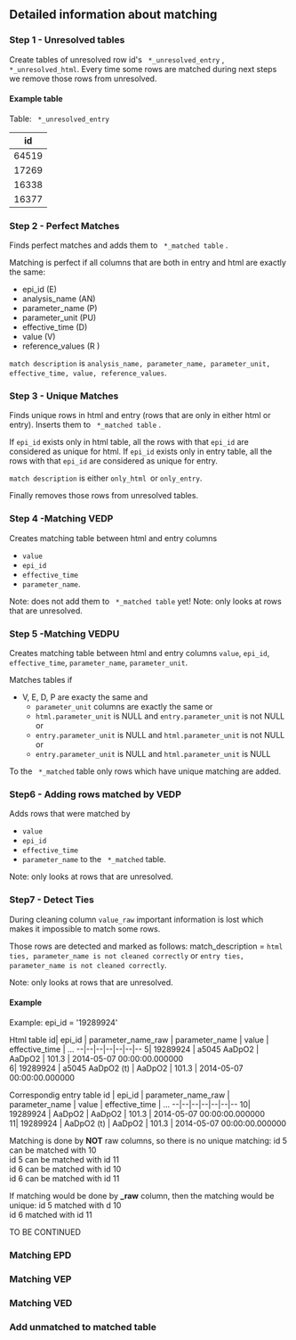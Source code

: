 
## Detailed information about matching

### Step 1 -  Unresolved tables

Create tables of unresolved row id's ` *_unresolved_entry` , `*_unresolved_html`.
Every time some rows are matched during next steps we remove those rows from unresolved.

#### Example table
Table: ` *_unresolved_entry` 

id|
--|
64519|
17269|
16338|
16377|

### Step 2 - Perfect Matches

Finds perfect matches and adds them to ` *_matched table` .

Matching is perfect if all columns that are both in entry and html are exactly the same:
* epi_id (E)
* analysis_name (AN)
* parameter_name (P)
* parameter_unit (PU)
* effective_time (D)
* value (V)
* reference_values (R )
 
` match description ` is `analysis_name, parameter_name, parameter_unit, effective_time, value, reference_values`.

### Step 3 - Unique Matches

Finds unique rows in html and entry (rows that are only in either html or entry).  Inserts them to ` *_matched table` .

If  `epi_id` exists only in html table, all the rows with that `epi_id` are considered as unique for html.
If  `epi_id` exists only in entry table, all the rows with that `epi_id` are considered as unique for entry.

` match description ` is either `only_html `or `only_entry`.

Finally removes those rows from unresolved tables.

### Step 4 -Matching VEDP

Creates matching table between html and entry columns 
* `value`
* `epi_id`
* `effective_time`
* `parameter_name`.

Note: does not add them to  ` *_matched table`  yet!
Note: only looks at rows that are unresolved.


### Step 5 -Matching VEDPU

Creates matching table between html and entry columns `value`, `epi_id`, `effective_time`, `parameter_name`, `parameter_unit`.

Matches tables if
* V, E, D, P are exacty the same and
	- `parameter_unit` columns are exactly the same or 
	- `html.parameter_unit` is NULL and  `entry.parameter_unit` is not NULL or 
	- `entry.parameter_unit` is NULL and  `html.parameter_unit` is not NULL or
	- `entry.parameter_unit` is NULL and  `html.parameter_unit` is NULL

To the ` *_matched` table only rows which have unique matching are added.


### Step6 - Adding rows matched by VEDP

Adds rows that were matched by 
* `value`
* `epi_id`
* `effective_time`
* `parameter_name`
to the  ` *_matched` table. 

Note: only looks at rows that are unresolved.

### Step7 - Detect Ties
During cleaning column `value_raw`  important information is lost  which makes it impossible to match some rows. 

Those rows are detected and marked  as follows:
match_description = `html ties, parameter_name is not cleaned correctly` or  `entry ties, parameter_name is not cleaned correctly`.

Note: only looks at rows that are unresolved.

#### Example 
Example: epi_id = '19289924'

Html table
id| epi_id | parameter_name_raw | parameter_name | value | effective_time | ...
--|--|--|--|--|--|--
5| 19289924 | a5045 AaDpO2 | AaDpO2 | 101.3 | 2014-05-07 00:00:00.000000  
6| 19289924 | a5045 AaDpO2 (t) | AaDpO2 | 101.3 | 2014-05-07 00:00:00.000000

Correspondig entry table 
id | epi_id | parameter_name_raw | parameter_name | value | effective_time | ... 
--|--|--|--|--|--|-- 
10| 19289924 | AaDpO2 | AaDpO2 | 101.3 | 2014-05-07 00:00:00.000000  
11| 19289924 | AaDpO2 (t) | AaDpO2 | 101.3 | 2014-05-07 00:00:00.000000
  
  Matching is done by **NOT** raw columns, so there is no unique matching:
 id 5 can be matched with 10  
id 5 can be matched with id 11  
id 6 can be matched with id 10  
id 6 can be matched with id 11

If matching would be done by **_raw** column, then the matching would be unique:
id 5 matched with d 10  
id 6 matched with id 11

TO BE CONTINUED

### Matching EPD

### Matching VEP

### Matching VED

### Add unmatched to matched table
